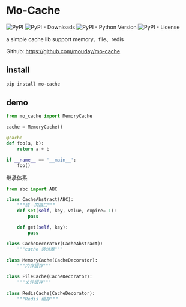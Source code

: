 # Mo-Cache

![PyPI](https://img.shields.io/pypi/v/mo-cache.svg)
![PyPI - Downloads](https://img.shields.io/pypi/dm/mo-cache)
![PyPI - Python Version](https://img.shields.io/pypi/pyversions/mo-cache)
![PyPI - License](https://img.shields.io/pypi/l/mo-cache)


a simple cache lib support memory、file、redis

Github: https://github.com/mouday/mo-cache

## install
 
```bash
pip install mo-cache
```

## demo

```python
from mo_cache import MemoryCache

cache = MemoryCache()

@cache
def foo(a, b):
    return a + b

if __name__ == '__main__':
    foo()

```


继承体系

```python
from abc import ABC

class CacheAbstract(ABC):
    """统一的接口"""
    def set(self, key, value, expire=-1):
        pass

    def get(self, key):
        pass

class CacheDecorator(CacheAbstract):
    """cache 装饰器"""
    
class MemoryCache(CacheDecorator):
    """内存缓存"""

class FileCache(CacheDecorator):
    """文件缓存"""
    
class RedisCache(CacheDecorator):
    """Redis 缓存"""

```

